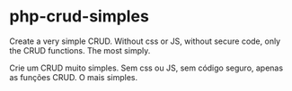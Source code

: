 # php-crud-simples

Create a very simple CRUD.
Without css or JS, without secure code, only the CRUD functions. The most simply.



Crie um CRUD muito simples.
Sem css ou JS, sem código seguro, apenas as funções CRUD. O mais simples.
